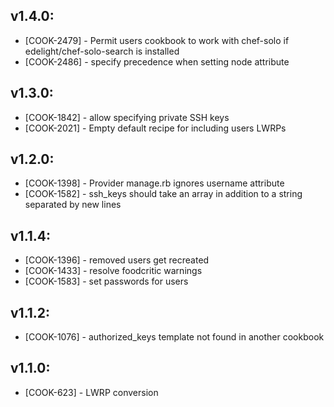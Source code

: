 ## v1.4.0:

* [COOK-2479] - Permit users cookbook to work with chef-solo if
  edelight/chef-solo-search is installed
* [COOK-2486] - specify precedence when setting node attribute

## v1.3.0:

* [COOK-1842] - allow specifying private SSH keys
* [COOK-2021] - Empty default recipe for including users LWRPs

## v1.2.0:

* [COOK-1398] - Provider manage.rb ignores username attribute
* [COOK-1582] - ssh_keys should take an array in addition to a string
  separated by new lines

## v1.1.4:

* [COOK-1396] - removed users get recreated
* [COOK-1433] - resolve foodcritic warnings
* [COOK-1583] - set passwords for users

## v1.1.2:

* [COOK-1076] - authorized_keys template not found in another cookbook

## v1.1.0:

* [COOK-623] - LWRP conversion
